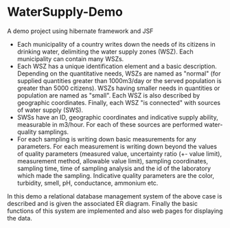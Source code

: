 # WaterSupply-Demo
A demo project using hibernate framework and JSF


- Each municipality of a country writes down the needs of its citizens in drinking water, delimiting the water supply zones (WSZ). Each municipality can contain many WSZs. 
- Each WSZ has a unique identification element and a basic description. Depending on the quantitative needs, WSZs are named as "normal" (for supplied quantities greater than 1000m3/day or the served population is greater than 5000 citizens). WSZs having smaller needs in quantities or population are named as "small". Each WSZ is also described by geographic coordinates. Finally, each WSZ "is connected" with sources of water supply (SWS). 
- SWSs have an ID, geographic coordinates and indicative supply ability, measurable in m3/hour. For each of these sources are performed water-quality samplings. 
- For each sampling is writing down basic measurements for any parameters. For each measurement is writing down beyond the values of quality parameters (measured value, uncertainty ratio (+- value limit), measurement method, allowable value limit), sampling coordinates, sampling time, time of sampling analysis and the id of the laboratory which made the sampling. Indicative quality parameters are the color, turbidity, smell, pH, conductance, ammonium etc.

In this demo a relational database management system of the above case is described and is given the associated ER diagram. Finally the basic functions of this system are implemented and also web pages for displaying the data.

